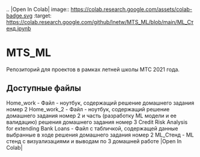 .. |Open In Colab| image:: https://colab.research.google.com/assets/colab-badge.svg
   :target: https://colab.research.google.com/github/lnetw/MTS_ML/blob/main/ML_Стенд.ipynb

# MTS_ML
Репозиторий для проектов в рамках летней школы МТС 2021 года.

## Доступные файлы
Home_work - Файл - ноутбук, содержащий решение домашнего задания номер 2 
Home_work_2 - Файл - ноутбук, содержащий решение домашнего задания номер 2 и часть (разработку ML модели и ее валидацию) решения домашнего задания номер 3
Credit Risk Analysis for extending Bank Loans - Файл с табличкой, содержащей данные выбранные в ходе решения домашнего задания номер 2
ML_Стенд - ML стенд с визуализациями и выводам по 3 домашней работе |Open In Colab|

